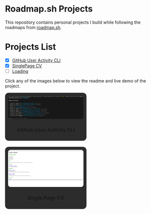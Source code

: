 # Roadmap.sh Projects

This repository contains personal projects I build while following the roadmaps from [roadmap.sh](https://roadmap.sh).

# Projects List

- [x] [GitHub User Activity CLI](https://roadmap.sh/projects/github-user-activity)
- [x] [SinglePage CV](https://roadmap.sh/projects/single-page-cv)
- [ ] [Loading](https://github.com)

Click any of the images below to view the readme and live demo of the project.

<div align="center" style="display: flex; gap: 20px; flex-wrap: wrap;">

  <div style="background-color: #2C2C2CFF; border-radius: 12px; padding: 10px; width: 250px; text-align: center;">
    <a href="https://github.com/KarlangaXZ/Roadmapsh-Projects/tree/main/Backend%20Projects/GitHub_User_Activity">
      <img src="./images/GitHub_User_Activity_CLI.png" width="100%" style="border-radius: 8px;">
    </a>
    <h3>GitHub User Activity CLI</h3>
  </div>

  <div style="background-color: #2C2C2CFF; border-radius: 12px; padding: 10px; width: 250px; text-align: center;">
    <a href="https://github.com/KarlangaXZ/Roadmapsh-Projects/tree/main/Frontend%20Projects/Single-Page-CV">
      <img src="./images/Single-Page-CV.png" width="100%" style="border-radius: 8px;">
    </a>
    <h3>Single Page CV</h3>
  </div>

</div>
